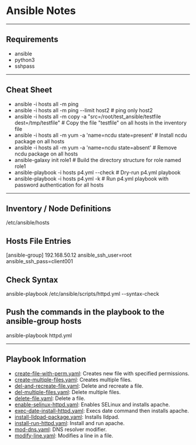 # Ansible Notes

---
## Requirements
* ansible
* python3
* sshpass

---
## Cheat Sheet
* ansible -i hosts all -m ping
* ansible -i hosts all -m ping --limit host2 # ping only host2
* ansible -i hosts all -m copy -a "src=/root/test_ansible/testfile dest=/tmp/testfile" # Copy the file "testfile" on all hosts in the inventory file 
* ansible -i hosts all -m yum -a 'name=ncdu state=present' # Install ncdu package on all hosts 
* ansible -i hosts all -m yum -a 'name=ncdu state=absent' # Remove ncdu package on all hosts 
* ansible-galaxy init role1 # Build the directory structure for role named role1
* ansible-playbook -i hosts p4.yml --check # Dry-run p4.yml playbook 
* ansible-playbook -i hosts p4.yml -k # Run p4.yml playbook with password authentication for all hosts 

---
## Inventory / Node Definitions
/etc/ansible/hosts

## Hosts File Entries
[ansible-group]
192.168.50.12 ansible_ssh_user=root ansible_ssh_pass=client001

## Check Syntax
ansible-playbook /etc/ansible/scripts/httpd.yml --syntax-check

## Push the commands in the playbook to the ansible-group hosts
ansible-playbook httpd.yml

---
## Playbook Information
* [create-file-with-perm.yaml](create-file-with-perm.yam): Creates new file with specified permissions.
* [create-multiple-files.yaml](create-multiple-files.yaml): Creates multiple files.
* [del-and-recreate-file.yaml](del-and-recreate-file.yaml): Delete and recreate a file.
* [del-multiple-files.yaml](del-multiple-files.yaml): Delete multiple files.
* [delete-file.yaml](delete-file.yaml): Delete a file.
* [enable-selinux-httpd.yaml](enable-selinux-httpd.yaml): Enables SELinux and installs apache.
* [exec-date-install-httpd.yaml](exec-date-install-httpd.yaml): Execs date command then installs apache.
* [install-lldpad-package.yaml](install-lldpad-package.yaml): Installs lldpad.
* [install-run-httpd.yaml](install-run-httpd.yaml): Install and run apache.
* [mod-dns.yaml](mod-dns.yaml): DNS resolver modifier.
* [modify-line.yaml](modify-line.yaml): Modifies a line in a file.
